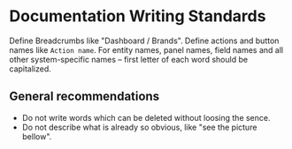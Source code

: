 # Documentation Writing Standards

Define Breadcrumbs like "Dashboard / Brands".
Define actions and button names like `Action name`.
For entity names, panel names, field names and all other system-specific names – first letter of each word should be capitalized. 

## General recommendations

- Do not write words which can be deleted without loosing the sence.
- Do not describe what is already so obvious, like "see the picture bellow".

